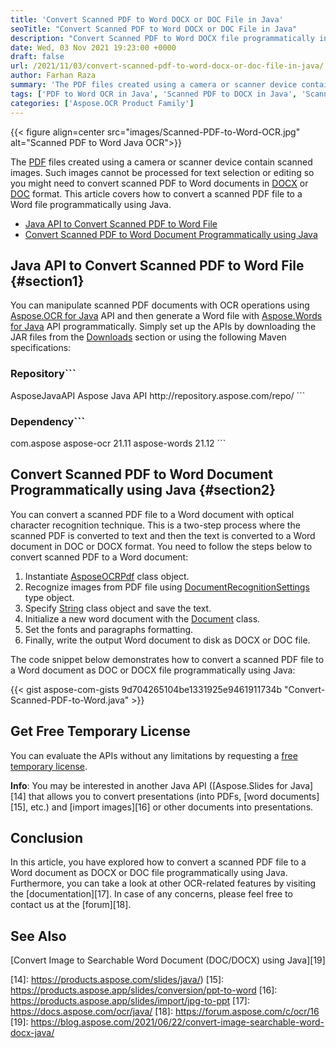 ```yaml
---
title: 'Convert Scanned PDF to Word DOCX or DOC File in Java'
seoTitle: "Convert Scanned PDF to Word DOCX or DOC File in Java"
description: "Convert Scanned PDF to Word DOCX file programmatically in Java. Export scanned PDF document to Microsoft Word document using Java."
date: Wed, 03 Nov 2021 19:23:00 +0000
draft: false
url: /2021/11/03/convert-scanned-pdf-to-word-docx-or-doc-file-in-java/
author: Farhan Raza
summary: 'The PDF files created using a camera or scanner device contain scanned images. Such images cannot be processed for text selection or editing so you might need to convert scanned PDF to Word documents in DOCX or DOC format. This article covers how to **convert a scanned PDF file to a Word file programmatically using Java.**'
tags: ['PDF to Word OCR in Java', 'Scanned PDF to DOCX in Java', 'Scanned PDF to Word in Java']
categories: ['Aspose.OCR Product Family']
---
```




{{< figure align=center src="images/Scanned-PDF-to-Word-OCR.jpg" alt="Scanned PDF to Word Java OCR">}}


The [PDF][1] files created using a camera or scanner device contain scanned images. Such images cannot be processed for text selection or editing so you might need to convert scanned PDF to Word documents in [DOCX][2] or [DOC][3] format. This article covers how to convert a scanned PDF file to a Word file programmatically using Java.

*   [Java API to Convert Scanned PDF to Word File][4]
*   [Convert Scanned PDF to Word Document Programmatically using Java][5]

## Java API to Convert Scanned PDF to Word File {#section1}

You can manipulate scanned PDF documents with OCR operations using [Aspose.OCR for Java][6] API and then generate a Word file with [Aspose.Words for Java][7] API programmatically. Simply set up the APIs by downloading the JAR files from the [Downloads][8] section or using the following Maven specifications:

### Repository```
<repository>
    <id>AsposeJavaAPI</id>
    <name>Aspose Java API</name>
    <url>http://repository.aspose.com/repo/</url>
</repository>
```

### Dependency```
<dependency>
    <groupId>com.aspose</groupId>
    <artifactId>aspose-ocr</artifactId>
    <version>21.11</version>
    <artifactId>aspose-words</artifactId>
    <version>21.12</version>
</dependency>
```

## Convert Scanned PDF to Word Document Programmatically using Java {#section2}

You can convert a scanned PDF file to a Word document with optical character recognition technique. This is a two-step process where the scanned PDF is converted to text and then the text is converted to a Word document in DOC or DOCX format. You need to follow the steps below to convert scanned PDF to a Word document:

1.  Instantiate [AsposeOCRPdf][9] class object.
2.  Recognize images from PDF file using [DocumentRecognitionSettings][10] type object.
3.  Specify [String][11] class object and save the text.
4.  Initialize a new word document with the [Document][12] class.
5.  Set the fonts and paragraphs formatting.
6.  Finally, write the output Word document to disk as DOCX or DOC file.

The code snippet below demonstrates how to convert a scanned PDF file to a Word document as DOC or DOCX file programmatically using Java:

{{< gist aspose-com-gists 9d704265104be1331925e9461911734b "Convert-Scanned-PDF-to-Word.java" >}}

## Get Free Temporary License

You can evaluate the APIs without any limitations by requesting a [free temporary license][13].

**Info**: You may be interested in another Java API ([Aspose.Slides for Java][14] that allows you to convert presentations (into PDFs, [word documents][15], etc.) and [import images][16] or other documents into presentations.

## Conclusion

In this article, you have explored how to convert a scanned PDF file to a Word document as DOCX or DOC file programmatically using Java. Furthermore, you can take a look at other OCR-related features by visiting the [documentation][17]. In case of any concerns, please feel free to contact us at the [forum][18].

## See Also

[Convert Image to Searchable Word Document (DOC/DOCX) using Java][19]




[1]: https://docs.fileformat.com/pdf/
[2]: https://docs.fileformat.com/word-processing/docx/
[3]: https://docs.fileformat.com/word-processing/doc/
[4]: #section1
[5]: #section2
[6]: https://products.aspose.com/ocr/java
[7]: https://products.aspose.com/words/java
[8]: https://downloads.aspose.com/
[9]: https://apireference.aspose.com/ocr/java/com.aspose.ocr.pdf/AsposeOCRPdf
[10]: https://apireference.aspose.com/ocr/java/com.aspose.ocr/DocumentRecognitionSettings
[11]: https://docs.oracle.com/en/java/javase/11/docs/api/java.base/java/lang/String.html
[12]: https://apireference.aspose.com/words/java/com.aspose.words/Document
[13]: https://purchase.aspose.com/temporary-license
[14]: https://products.aspose.com/slides/java/)
[15]: https://products.aspose.app/slides/conversion/ppt-to-word
[16]: https://products.aspose.app/slides/import/jpg-to-ppt
[17]: https://docs.aspose.com/ocr/java/
[18]: https://forum.aspose.com/c/ocr/16
[19]: https://blog.aspose.com/2021/06/22/convert-image-searchable-word-docx-java/




